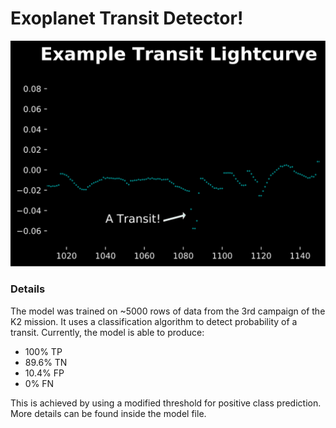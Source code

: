 # Exoplanet Transit Detector!

![lc](assets/ex-transit.svg)

### Details

The model was trained on ~5000 rows of data from the 3rd campaign of the K2 mission. It uses a
classification algorithm to detect probability of a transit. Currently, the model is able to produce:

* 100% TP
* 89.6% TN
* 10.4% FP
* 0% FN

This is achieved by using a modified threshold for positive class prediction. More details can be found inside the model file.
